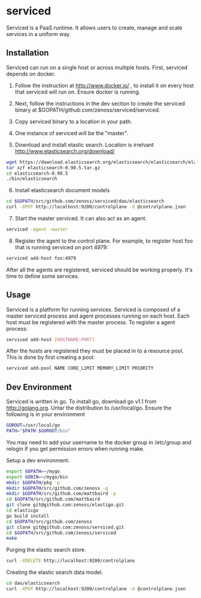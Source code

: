 serviced
========

Serviced is a PaaS runtime. It allows users to create, manage and scale services
in a uniform way.


Installation
------------
Serviced can run on a single host or across multiple hosts. First, serviced
depends on docker. 

1. Follow the instruction at http://www.docker.io/ , to install 
   it on every host that serviced will run on. Ensure docker is running.

2. Next, follow the instructions in the dev section to create the serviced 
   binary at $GOPATH/github.com/zenoss/serviced/serviced. 

3. Copy serviced binary to a location in your path.

4. One instance of serviced will be the "master".

5. Download and install elastic search.  Location is irrelvant
   http://www.elasticsearch.org/download/
```bash
wget https://download.elasticsearch.org/elasticsearch/elasticsearch/elasticsearch-0.90.5.tar.gz
tar xzf elasticsearch-0.90.5.tar.gz
cd elasticsearch-0.90.5
./bin/elasticsearch
```

6.  Install elasticsearch document models
```bash
cd $GOPATH/src/github.com/zenoss/serviced/dao/elasticsearch
curl -XPUT http://localhost:9200/controlplane -d @controlplane.json
```

7. Start the master serviced. It can also act as an agent. 
```bash
serviced -agent -master
```

8. Register the agent to the control plane. For example, to register host foo that
   is running serviced on port 4979:
```bash
serviced add-host foo:4979
```

After all the agents are registered, serviced should be working properly. It's time
to define some services.


Usage
-----
Serviced is a platform for running services. Serviced is composed of a master
serviced process and agent processes running on each host. Each host must be registered
with the master process. To register a agent process:
```bash
serviced add-host [HOSTNAME:PORT]
```

After the hosts are registered they must be placed in to a resource pool. This is done
by first creating a pool:
```bash
serviced add-pool NAME CORE_LIMIT MEMORY_LIMIT PRIORITY
```



Dev Environment
---------------
Serviced is written in go. To install go, download go v1.1 from http://golang.org.
Untar the distribution to /usr/local/go. Ensure the following is in your environment
```bash
GOROOT=/usr/local/go
PATH="$PATH:$GOROOT/bin"
```

You may need to add your username to the docker group in /etc/group and relogin if you get permission errors when running make.

Setup a dev environment.
```bash
export GOPATH=~/mygo
export GOBIN=~/mygo/bin
mkdir $GOPATH/pkg -p
mkdir $GOPATH/src/github.com/zenoss -p
mkdir $GOPATH/src/github.com/mattbaird -p
cd $GOPATH/src/github.com/mattbaird
git clone git@github.com:zenoss/elastigo.git
cd elasticgo
go build install
cd $GOPATH/src/github.com/zenoss
git clone git@github.com:zenoss/serviced.git
cd $GOPATH/src/github.com/zenoss/serviced
make
```

Purging the elastic search store.
```bash
curl -XDELETE http://localhost:9200/controlplane
```

Creating the elastic search data model.
```bash
cd dao/elasticsearch
curl -XPUT http://localhost:9200/controlplane -d @controlplane.json
```
